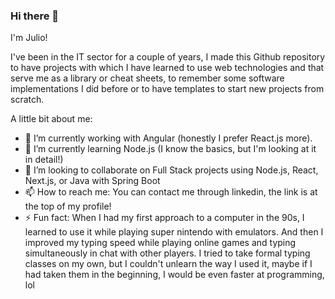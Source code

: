 ### Hi there 👋

I'm Julio! 

I've been in the IT sector for a couple of years, I made this Github repository to have projects with which I have learned to use web technologies and that serve me as a library or cheat sheets, to remember some software implementations I did before or to have templates to start new projects from scratch.

A little bit about me:

- 🔭 I’m currently working with Angular (honestly I prefer React.js more).
- 🌱 I’m currently learning Node.js (I know the basics, but I'm looking at it in detail!)
- 👯 I’m looking to collaborate on Full Stack projects using Node.js, React, Next.js, or Java with Spring Boot 
- 📫 How to reach me: You can contact me through linkedin, the link is at the top of my profile!
- ⚡ Fun fact: When I had my first approach to a computer in the 90s, I learned to use it while playing super nintendo with emulators. And then I improved my typing speed while playing online games and typing simultaneously in chat with other players. I tried to take formal typing classes on my own, but I couldn't unlearn the way I used it, maybe if I had taken them in the beginning, I would be even faster at programming, lol


<!--
**JulioAvalos/JulioAvalos** is a ✨ _special_ ✨ repository because its `README.md` (this file) appears on your GitHub profile.

Here are some ideas to get you started:

- 🔭 I’m currently working on ...
- 🌱 I’m currently learning ...
- 👯 I’m looking to collaborate on ...
- 🤔 I’m looking for help with ...
- 💬 Ask me about ...
- 📫 How to reach me: ...
- 😄 Pronouns: ...
- ⚡ Fun fact: ...
-->
